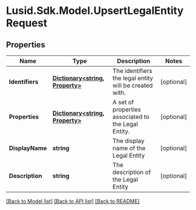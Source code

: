 
# Lusid.Sdk.Model.UpsertLegalEntityRequest

## Properties

Name | Type | Description | Notes
------------ | ------------- | ------------- | -------------
**Identifiers** | [**Dictionary&lt;string, Property&gt;**](Property.md) | The identifiers the legal entity will be created with. | [optional] 
**Properties** | [**Dictionary&lt;string, Property&gt;**](Property.md) | A set of properties associated to the Legal Entity. | [optional] 
**DisplayName** | **string** | The display name of the Legal Entity | [optional] 
**Description** | **string** | The description of the Legal Entity | [optional] 

[[Back to Model list]](../README.md#documentation-for-models)
[[Back to API list]](../README.md#documentation-for-api-endpoints)
[[Back to README]](../README.md)

